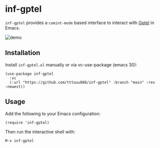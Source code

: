 # inf-gptel

`inf-gptel` provides a `comint-mode` based interface to interact with [Gptel](https://github.com/karthink/gptel) in Emacs.

![demo](https://gist.githubusercontent.com/tttuuu888/bd9f36d1afa8b94ea66e45bec6ccabed/raw/4061d5bc988922968d9ae53ddf368b39abe75704/inf-gptel-demo.gif)

## Installation

Install `inf-gptel.el` manually or via vc-use-package (emacs 30):

```emacs-lisp
(use-package inf-gptel
  :vc
  (:url "https://github.com/tttuuu888/inf-gptel" :branch "main" :rev :newest))
```

## Usage

Add the following to your Emacs configuration:

```emacs-lisp
(require 'inf-gptel)
```

Then run the interactive shell with:

    M-x inf-gptel
